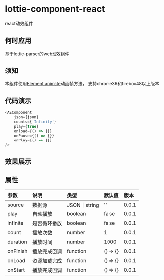 # lottie-component-react

react动效组件

## 何时应用
基于lottie-parser的web动效组件

## 须知
本组件使用[Element.animate](https://developer.mozilla.org/en-US/docs/Web/API/Element/animate)动画帧方法，
支持chrome36和firebox48以上版本

## 代码演示
```javascript
<AEComponent 
    json={json}
    counts={'Infinity'}
    play={true}
    onload={() => {}}
    onPause={() => {}}
    onPlay={() => {}}
/>

```

## 效果展示

## 属性

参数|说明|类型|默认值|版本
:---|:---|:---|:---|:---
source|数据源|JSON｜string|''|0.0.1
play|自动播放|boolean|false|0.0.1
infinite|是否循环播放|boolean|false|0.0.1
count|播放次数|number|1|0.0.1
duration|播放时间|number|1000|0.0.1
onFinish|播放完成回调|function|() => {}|0.0.1
onLoad|资源加载完成|function|() => {}|0.0.1
onStart|播放完成回调|function|() => {}|0.0.1